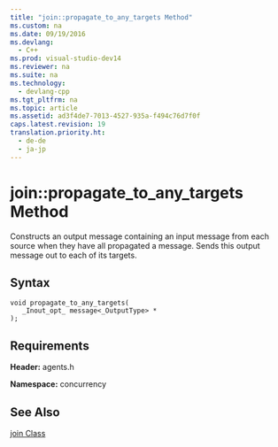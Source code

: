 ```yaml
---
title: "join::propagate_to_any_targets Method"
ms.custom: na
ms.date: 09/19/2016
ms.devlang: 
  - C++
ms.prod: visual-studio-dev14
ms.reviewer: na
ms.suite: na
ms.technology: 
  - devlang-cpp
ms.tgt_pltfrm: na
ms.topic: article
ms.assetid: ad3f4de7-7013-4527-935a-f494c76d7f0f
caps.latest.revision: 19
translation.priority.ht: 
  - de-de
  - ja-jp
---
```

# join::propagate_to_any_targets Method
Constructs an output message containing an input message from each source when they have all propagated a message. Sends this output message out to each of its targets.  
  
## Syntax  
  
```  
void propagate_to_any_targets(  
   _Inout_opt_ message<_OutputType> *  
);  
```  
  
## Requirements  
 **Header:** agents.h  
  
 **Namespace:** concurrency  
  
## See Also  
 [join Class](../vs140/join-Class.md)